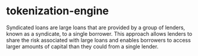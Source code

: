 # tokenization-engine

Syndicated loans are large loans that are provided by a group of lenders, known as a syndicate, to a single borrower. This approach allows lenders to share the risk associated with large loans and enables borrowers to access larger amounts of capital than they could from a single lender. 
